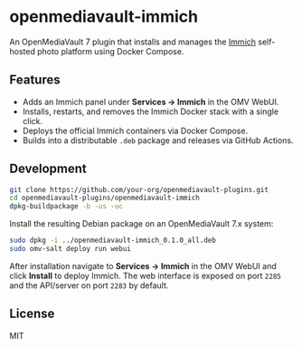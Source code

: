 # openmediavault-immich

An OpenMediaVault 7 plugin that installs and manages the [Immich](https://github.com/immich-app/immich) self-hosted photo platform using Docker Compose.

## Features

- Adds an Immich panel under **Services → Immich** in the OMV WebUI.
- Installs, restarts, and removes the Immich Docker stack with a single click.
- Deploys the official Immich containers via Docker Compose.
- Builds into a distributable `.deb` package and releases via GitHub Actions.

## Development

```bash
git clone https://github.com/your-org/openmediavault-plugins.git
cd openmediavault-plugins/openmediavault-immich
dpkg-buildpackage -b -us -uc
```

Install the resulting Debian package on an OpenMediaVault 7.x system:

```bash
sudo dpkg -i ../openmediavault-immich_0.1.0_all.deb
sudo omv-salt deploy run webui
```

After installation navigate to **Services → Immich** in the OMV WebUI and click **Install** to deploy Immich. The web interface is exposed on port `2285` and the API/server on port `2283` by default.

## License

MIT
